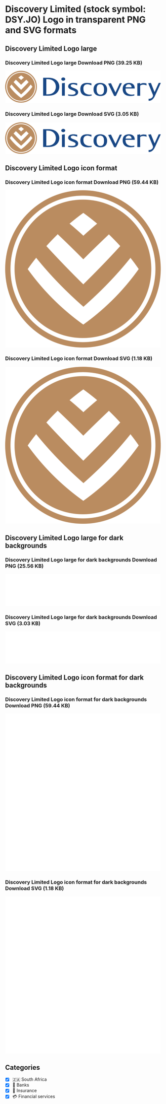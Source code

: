 # Discovery Limited (stock symbol: DSY.JO) Logo in transparent PNG and SVG formats

## Discovery Limited Logo large

### Discovery Limited Logo large Download PNG (39.25 KB)

![Discovery Limited Logo large Download PNG (39.25 KB)](/img/orig/DSY.JO_BIG-ce49a76d.png)

### Discovery Limited Logo large Download SVG (3.05 KB)

![Discovery Limited Logo large Download SVG (3.05 KB)](/img/orig/DSY.JO_BIG-b7aba7ba.svg)

## Discovery Limited Logo icon format

### Discovery Limited Logo icon format Download PNG (59.44 KB)

![Discovery Limited Logo icon format Download PNG (59.44 KB)](/img/orig/DSY.JO-c10dd0ed.png)

### Discovery Limited Logo icon format Download SVG (1.18 KB)

![Discovery Limited Logo icon format Download SVG (1.18 KB)](/img/orig/DSY.JO-0b6e1ef9.svg)

## Discovery Limited Logo large for dark backgrounds

### Discovery Limited Logo large for dark backgrounds Download PNG (25.56 KB)

![Discovery Limited Logo large for dark backgrounds Download PNG (25.56 KB)](/img/orig/DSY.JO_BIG.D-bf27c9a8.png)

### Discovery Limited Logo large for dark backgrounds Download SVG (3.03 KB)

![Discovery Limited Logo large for dark backgrounds Download SVG (3.03 KB)](/img/orig/DSY.JO_BIG.D-131f08da.svg)

## Discovery Limited Logo icon format for dark backgrounds

### Discovery Limited Logo icon format for dark backgrounds Download PNG (59.44 KB)

![Discovery Limited Logo icon format for dark backgrounds Download PNG (59.44 KB)](/img/orig/DSY.JO.D-1c5fd9b0.png)

### Discovery Limited Logo icon format for dark backgrounds Download SVG (1.18 KB)

![Discovery Limited Logo icon format for dark backgrounds Download SVG (1.18 KB)](/img/orig/DSY.JO.D-cc98ea57.svg)



## Categories
- [x] 🇿🇦 South Africa
- [x] 🏦 Banks
- [x] 🏦 Insurance
- [x] 💳 Financial services
